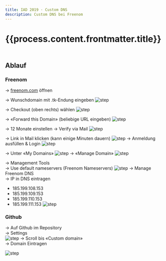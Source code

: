 ```yaml
---
title: IAD 2019 · Custom DNS
description: Custom DNS bei Freenom
---
```


<header>

# {{process.content.frontmatter.title}}


</header>

## Ablauf

### Freenom
→ [freenom.com](https://www.freenom.com/) öffnen

→ Wunschdomain mit .tk-Endung eingeben
![step](./img/01.png)

→  Checkout (oben rechts) wählen
![step](./img/02.png)

→ «Forward this Domain» (beliebige URL eingeben)
![step](./img/03.png)

→ 12 Monate einstellen
→ Verify via Mail
![step](./img/04.png)

→ Link in Mail klicken (kann einige Minuten dauern)
![step](./img/05.png)
→ Anmeldung ausfüllen & Login
![step](./img/06.png)

→ Unter «My Domains»
![step](./img/07.png)
→ «Manage Domain»
![step](./img/08.png)

→ Management Tools  
→ Use default nameservers (Freenom Nameservers)
![step](./img/09.png)
→ Manage Freenom DNS  
→ IP in DNS eintragen
  * 185.199.108.153
  * 185.199.109.153
  * 185.199.110.153
  * 185.199.111.153
![step](./img/10.png)

### Github

→ Auf Github im Repository  
→ Settings  
![step](./img/11.png)
→ Scroll bis «Custom domain»    
→ Domain Eintragen

![step](./img/12.png)
